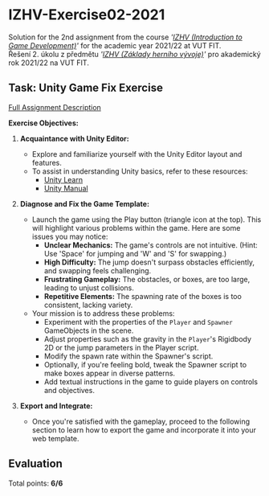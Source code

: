 # IZHV-Exercise02-2021

Solution for the 2nd assignment from the course _'[IZHV (Introduction to Game Development)](https://www.fit.vut.cz/study/course/250838/)'_ for the academic year 2021/22 at VUT FIT. \
Řešení 2. úkolu z předmětu _'[IZHV (Základy herního vývoje)](https://www.fit.vut.cz/study/course/250838/.cs)'_ pro akademický rok 2021/22 na VUT FIT.

## Task: Unity Game Fix Exercise

[Full Assignment Description](http://cphoto.fit.vutbr.cz/ludo/courses/izhv/exercises/e2/)

**Exercise Objectives:**

1. **Acquaintance with Unity Editor:**

   - Explore and familiarize yourself with the Unity Editor layout and features.
   - To assist in understanding Unity basics, refer to these resources:
     - [Unity Learn](https://learn.unity.com/)
     - [Unity Manual](https://docs.unity3d.com/Manual/index.html)

2. **Diagnose and Fix the Game Template:**

   - Launch the game using the Play button (triangle icon at the top). This will highlight various problems within the game. Here are some issues you may notice:
     - **Unclear Mechanics:** The game's controls are not intuitive. (Hint: Use 'Space' for jumping and 'W' and 'S' for swapping.)
     - **High Difficulty:** The jump doesn't surpass obstacles efficiently, and swapping feels challenging.
     - **Frustrating Gameplay:** The obstacles, or boxes, are too large, leading to unjust collisions.
     - **Repetitive Elements:** The spawning rate of the boxes is too consistent, lacking variety.
   - Your mission is to address these problems:
     - Experiment with the properties of the `Player` and `Spawner` GameObjects in the scene.
     - Adjust properties such as the gravity in the `Player`'s Rigidbody 2D or the jump parameters in the Player script.
     - Modify the spawn rate within the Spawner's script.
     - Optionally, if you're feeling bold, tweak the Spawner script to make boxes appear in diverse patterns.
     - Add textual instructions in the game to guide players on controls and objectives.

3. **Export and Integrate:**
   - Once you're satisfied with the gameplay, proceed to the following section to learn how to export the game and incorporate it into your web template.

## Evaluation

Total points: **6/6**
